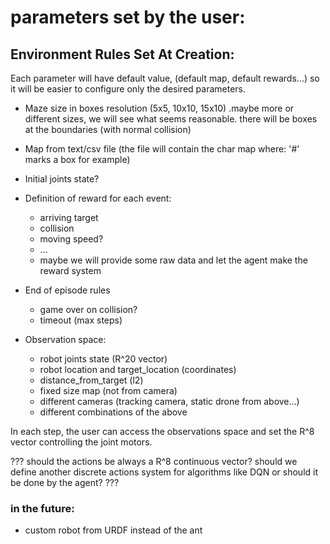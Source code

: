# parameters set by the user:

## Environment Rules Set At Creation:

Each parameter will have default value, (default map, default rewards...) so it will be 
easier to configure only the desired parameters.

* Maze size in boxes resolution (5x5, 10x10, 15x10) .maybe more or different sizes, we will see what seems reasonable.
there will be boxes at the boundaries (with normal collision)

* Map from text/csv file (the file will contain the char map where: '#' marks a box for example)

* Initial joints state?
    
* Definition of reward for each event: 
    - arriving target
    - collision 
    - moving speed? 
    - ...
    - maybe we will provide some raw data and let the agent make the reward system

* End of episode rules
    - game over on collision?
    - timeout (max steps)
  
* Observation space:
    - robot joints state (R^20 vector)
    - robot location and target_location (coordinates)
    - distance_from_target (l2)
    - fixed size map (not from camera) 
    - different cameras (tracking camera, static drone from above...)
    - different combinations of the above


In each step, the user can access the observations space and set the R^8 vector controlling the joint motors.

??? should the actions be always a R^8 continuous vector?
 should we define another discrete actions system for algorithms like DQN or should it be done by the agent? ???

### in the future:
* custom robot from URDF instead of the ant

